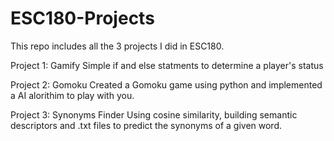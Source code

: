 # ESC180-Projects

This repo includes all the 3 projects I did in ESC180.

Project 1: Gamify
Simple if and else statments to determine a player's status

Project 2: Gomoku
Created a Gomoku game using python and implemented a AI alorithim to play with you.

Project 3: Synonyms Finder
Using cosine similarity, building semantic descriptors and .txt files to predict the synonyms of a given word.

